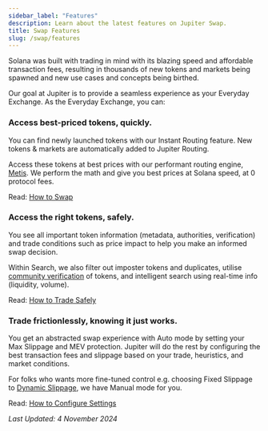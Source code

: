 ```yaml
---
sidebar_label: "Features"
description: Learn about the latest features on Jupiter Swap.
title: Swap Features
slug: /swap/features
---
```


<head>
    <title>Jupiter Swap | Quickstart</title>
    <meta name="twitter:card" content="summary" />
</head>

Solana was built with trading in mind with its blazing speed and affordable transaction fees, resulting in thousands of new tokens and markets being spawned and new use cases and concepts being birthed. 

Our goal at Jupiter is to provide a seamless experience as your Everyday Exchange. As the Everyday Exchange, you can:

### Access best-priced tokens, quickly.

You can find newly launched tokens with our Instant Routing feature. New tokens & markets are automatically added to Jupiter Routing.

Access these tokens at best prices with our performant routing engine, [Metis](./3-deep-dive.md). We perform the math and give you best prices at Solana speed, at 0 protocol fees.

Read: [How to Swap](./2-tutorials/1-how-to-swap.md)

### Access the right tokens, safely. 

You see all important token information (metadata, authorities, verification) and trade conditions such as price impact to help you make an informed swap decision.

Within Search, we also filter out imposter tokens and duplicates, utilise [community verification](https://catdetlist.jup.ag/) of tokens, and intelligent search using real-time info (liquidity, volume).

Read: [How to Trade Safely](./2-tutorials/3-how-to-trade-safely.md)

### Trade frictionlessly, knowing it just works.

You get an abstracted swap experience with Auto mode by setting your Max Slippage and MEV protection. Jupiter will do the rest by configuring the best transaction fees and slippage based on your trade, heuristics, and market conditions. 

For folks who wants more fine-tuned control e.g. choosing Fixed Slippage to [Dynamic Slippage](./3-deep-dive.md), we have Manual mode for you.

Read: [How to Configure Settings](./2-tutorials/2-how-to-configure-settings.md)

*Last Updated: 4 November 2024*
